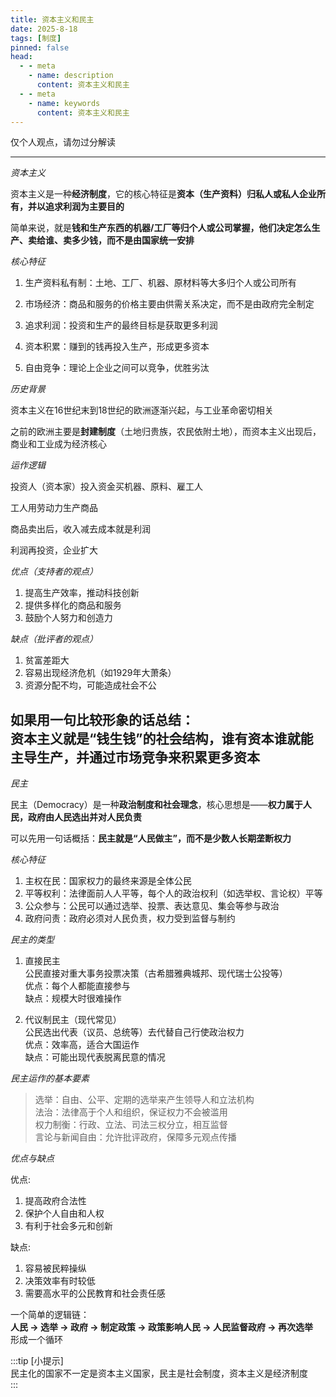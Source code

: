 ```yaml
---
title: 资本主义和民主
date: 2025-8-18
tags: [制度]
pinned: false
head:
  - - meta
    - name: description
      content: 资本主义和民主
  - - meta
    - name: keywords
      content: 资本主义和民主
---
```


仅个人观点，请勿过分解读

---

*资本主义*

资本主义是一种**经济制度**，它的核心特征是**资本（生产资料）归私人或私人企业所有，并以追求利润为主要目的**  

简单来说，就是**钱和生产东西的机器/工厂等归个人或公司掌握，他们决定怎么生产、卖给谁、卖多少钱，而不是由国家统一安排**  

*核心特征*  

1. 生产资料私有制：土地、工厂、机器、原材料等大多归个人或公司所有
 
2. 市场经济：商品和服务的价格主要由供需关系决定，而不是由政府完全制定
 
3. 追求利润：投资和生产的最终目标是获取更多利润

4. 资本积累：赚到的钱再投入生产，形成更多资本

5. 自由竞争：理论上企业之间可以竞争，优胜劣汰

*历史背景*

资本主义在16世纪末到18世纪的欧洲逐渐兴起，与工业革命密切相关  

之前的欧洲主要是**封建制度**（土地归贵族，农民依附土地），而资本主义出现后，商业和工业成为经济核心 

*运作逻辑*  

投资人（资本家）投入资金买机器、原料、雇工人  

工人用劳动力生产商品  

商品卖出后，收入减去成本就是利润  

利润再投资，企业扩大  

*优点（支持者的观点）*

1. 提高生产效率，推动科技创新  
2. 提供多样化的商品和服务  
3. 鼓励个人努力和创造力
 
*缺点（批评者的观点）*

1. 贫富差距大  
2. 容易出现经济危机（如1929年大萧条）  
3. 资源分配不均，可能造成社会不公

如果用一句比较形象的话总结：  
**资本主义就是“钱生钱”的社会结构，谁有资本谁就能主导生产，并通过市场竞争来积累更多资本**  
---
*民主*

民主（Democracy）是一种**政治制度和社会理念**，核心思想是——**权力属于人民，政府由人民选出并对人民负责**  

可以先用一句话概括：**民主就是“人民做主”，而不是少数人长期垄断权力**  

*核心特征*

1. 主权在民：国家权力的最终来源是全体公民  
2. 平等权利：法律面前人人平等，每个人的政治权利（如选举权、言论权）平等
3. 公众参与：公民可以通过选举、投票、表达意见、集会等参与政治  
4. 政府问责：政府必须对人民负责，权力受到监督与制约

*民主的类型*

1. 直接民主  
    公民直接对重大事务投票决策（古希腊雅典城邦、现代瑞士公投等）  
    优点：每个人都能直接参与  
    缺点：规模大时很难操作
   
3. 代议制民主（现代常见）  
    公民选出代表（议员、总统等）去代替自己行使政治权力  
    优点：效率高，适合大国运作  
    缺点：可能出现代表脱离民意的情况
   
*民主运作的基本要素*

>选举：自由、公平、定期的选举来产生领导人和立法机构  
>法治：法律高于个人和组织，保证权力不会被滥用  
>权力制衡：行政、立法、司法三权分立，相互监督  
>言论与新闻自由：允许批评政府，保障多元观点传播

*优点与缺点*  

优点:  
1. 提高政府合法性  
2. 保护个人自由和人权  
3. 有利于社会多元和创新

缺点:  
1. 容易被民粹操纵  
2. 决策效率有时较低  
3. 需要高水平的公民教育和社会责任感

一个简单的逻辑链：  
**人民 → 选举 → 政府 → 制定政策 → 政策影响人民 → 人民监督政府 → 再次选举**  
形成一个循环

:::tip [小提示]  
民主化的国家不一定是资本主义国家，民主是社会制度，资本主义是经济制度  
:::
